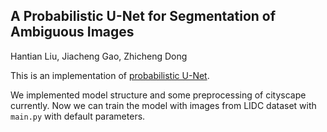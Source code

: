 ## A Probabilistic U-Net for Segmentation of Ambiguous Images

Hantian Liu, Jiacheng Gao, Zhicheng Dong

This is an implementation of [probabilistic U-Net](https://arxiv.org/pdf/1806.05034.pdf).

We implemented model structure and some preprocessing of cityscape currently. 
Now we can train the model with images from LIDC dataset with ```main.py```
with default parameters.